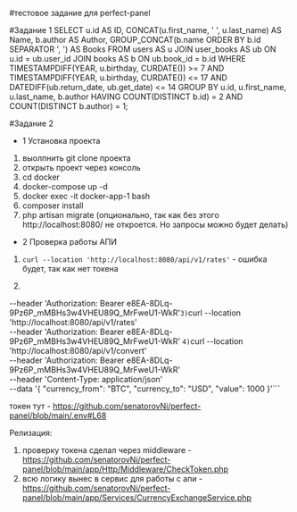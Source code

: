 #тестовое задание для perfect-panel

#Задание 1
SELECT 
    u.id AS ID, 
    CONCAT(u.first_name, ' ', u.last_name) AS Name,
    b.author AS Author,
    GROUP_CONCAT(b.name ORDER BY b.id SEPARATOR ', ') AS Books
FROM users AS u
JOIN user_books AS ub ON u.id = ub.user_id
JOIN books AS b ON ub.book_id = b.id
WHERE TIMESTAMPDIFF(YEAR, u.birthday, CURDATE()) >= 7
  AND TIMESTAMPDIFF(YEAR, u.birthday, CURDATE()) <= 17
  AND DATEDIFF(ub.return_date, ub.get_date) <= 14
GROUP BY u.id, u.first_name, u.last_name, b.author
HAVING COUNT(DISTINCT b.id) = 2 
   AND COUNT(DISTINCT b.author) = 1;

#Задание 2
- 1 Установка проекта
1) выолпнить git clone проекта
2) открыть проект через консоль
3) cd docker
4) docker-compose up -d  
5) docker exec -it docker-app-1 bash
6) composer install
7) php artisan migrate (опционально, так как без этого http://localhost:8080/ не откроется. Но запросы можно будет делать)

- 2 Проверка работы АПИ
1) ```curl --location 'http://localhost:8080/api/v1/rates'``` - ошибка будет, так как нет токена 
2) ```curl --location 'http://localhost:8080/api/v1/rates?currency=BTC%2CUSD' \
--header 'Authorization: Bearer e8EA-8DLq-9Pz6P_mMBHs3w4VHEU89Q_MrFweU1-WkR'```
3) ```curl --location 'http://localhost:8080/api/v1/rates' \
--header 'Authorization: Bearer e8EA-8DLq-9Pz6P_mMBHs3w4VHEU89Q_MrFweU1-WkR' ```
4) ```curl --location 'http://localhost:8080/api/v1/convert' \
--header 'Authorization: Bearer e8EA-8DLq-9Pz6P_mMBHs3w4VHEU89Q_MrFweU1-WkR' \
--header 'Content-Type: application/json' \
--data '{
    "currency_from": "BTC",
    "currency_to": "USD",
    "value": 1000
}'```

токен тут - https://github.com/senatorovNi/perfect-panel/blob/main/.env#L68

Релизация:
1) проверку токена сделал через middleware - https://github.com/senatorovNi/perfect-panel/blob/main/app/Http/Middleware/CheckToken.php
2) всю логику вынес в сервис для работы с апи - https://github.com/senatorovNi/perfect-panel/blob/main/app/Services/CurrencyExchangeService.php

